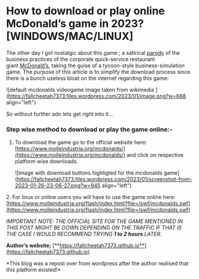 # How to download or play online McDonald’s game in 2023? [WINDOWS/MAC/LINUX]

The other day I got nostalgic about this game ; a satirical [parody](https://en.wikipedia.org/wiki/Parody) of the business practices of the corporate quick-service restaurant giant [McDonald’s](https://en.wikipedia.org/wiki/McDonald%27s), taking the guise of a tycoon-style business-simulation game. The purpose of this article is to simplify the download process since there is a bunch useless bloat on the internet regarding this game:

![default mcdonalds videogame image taken from wikimedia ](https://fallcheetah7373.files.wordpress.com/2023/01/image.png?w=688 align="left")

So without further ado lets get right into it…

### Step wise method to download or play the game online:-

1. To download the game go to the official website here: [https://www.molleindustria.org/mcdonalds/](https://www.molleindustria.org/mcdonalds/) and click on respective platform wise downloads.
    
    ![image with download buttons highligted for the mcdonalds game](https://fallcheetah7373.files.wordpress.com/2023/01/screenshot-from-2023-01-26-23-06-27.png?w=945 align="left")
    

2\. For linux or online users you will have to use the game online here: [https://www.molleindustria.org/flash/index.html?file=/swf/mcdonalds.swf](https://www.molleindustria.org/flash/index.html?file=/swf/mcdonalds.swf)

*IMPORTANT NOTE: THE OFFICIAL SITE FOR THE GAME MENTIONED IN THIS POST MIGHT BE DOWN DEPENDING ON THE TRAFFIC IF THAT IS THE CASE I WOULD RECOMMEND TRYING* ***1 to 2 hours*** *LATER.*

**Author’s website;** [**https://fallcheetah7373.github.io**](https://fallcheetah7373.github.io)

\*This blog was a repost over from wordpress after the author realised that this platform existed!\*